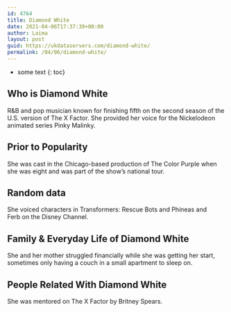 ```yaml
---
id: 4764
title: Diamond White
date: 2021-04-06T17:37:39+00:00
author: Laima
layout: post
guid: https://ukdataservers.com/diamond-white/
permalink: /04/06/diamond-white/
---
```


* some text
{: toc}


## Who is Diamond White
                  
                  
                  
R&B and pop musician known for finishing fifth on the second season of the U.S. version of The X Factor. She provided her voice for the Nickelodeon animated series Pinky Malinky. 
                  
              
            
              
            
                
                
                
## Prior to Popularity
                  
                  
                  
She was cast in the Chicago-based production of The Color Purple when she was eight and was part of the show&#8217;s national tour. 
                  
              
            
              
            
                
                
                
## Random data
                  
                  
                  
She voiced characters in Transformers: Rescue Bots and Phineas and Ferb on the Disney Channel. 
                  
              
            
              
            
                
                
                
## Family & Everyday Life of Diamond White
                  
                  
                  
She and her mother struggled financially while she was getting her start, sometimes only having a couch in a small apartment to sleep on. 
                  
              
            
              
            
                
                
                
## People Related With Diamond White
                  
                  
                  
She was mentored on The X Factor by Britney Spears. 
                  
              
            
              
            
                
              
            
              
              
            
            
              
            
          
          
          